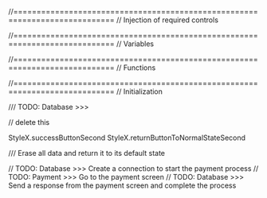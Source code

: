 //============================================================================
// Injection of required controls

//============================================================================
// Variables

//============================================================================
// Functions

//============================================================================
// Initialization

/// TODO: Database >>>


// delete this

StyleX.successButtonSecond
StyleX.returnButtonToNormalStateSecond


/// Erase all data and return it to its default state


// TODO: Database >>> Create a connection to start the payment process
// TODO: Payment >>> Go to the payment screen
// TODO: Database >>> Send a response from the payment screen and complete the process
